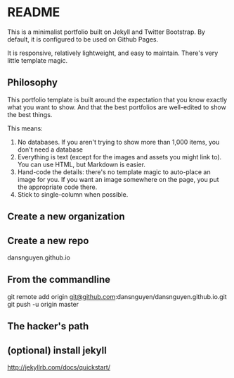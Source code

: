 # README

This is a minimalist portfolio built on Jekyll and Twitter Bootstrap. By default, it is configured to be used on Github Pages.

It is responsive, relatively lightweight, and easy to maintain. There's very little template magic.


## Philosophy

This portfolio template is built around the expectation that you know exactly what you want to show. And that the best portfolios are well-edited to show the best things.

This means:

1. No databases. If you aren't trying to show more than 1,000 items, you don't need a database
2. Everything is text (except for the images and assets you might link to). You can use HTML, but Markdown is easier.
3. Hand-code the details: there's no template magic to auto-place an image for you. If you want an image somewhere on the page, you put the appropriate code there.
4. Stick to single-column when possible. 






## Create a new organization

## Create a new repo
dansnguyen.github.io


## From the commandline

git remote add origin git@github.com:dansnguyen/dansnguyen.github.io.git
git push -u origin master


## The hacker's path
## (optional) install jekyll

http://jekyllrb.com/docs/quickstart/


